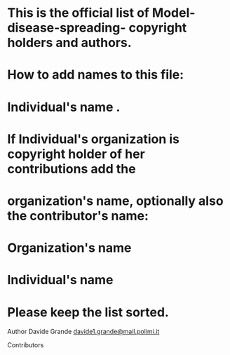 # This is the official list of Model-disease-spreading- copyright holders and authors.
#
# How to add names to this file:
#     Individual's name <submission email address>.
#
# If Individual's organization is copyright holder of her contributions add the
# organization's name, optionally also the contributor's name:
#
#     Organization's name
#         Individual's name <submission corporate email address>
#
# Please keep the list sorted.

Author
	Davide Grande <davide1.grande@mail.polimi.it>

Contributors
